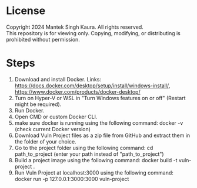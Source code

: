 # License

Copyright 2024 Mantek Singh Kaura. All rights reserved.  
This repository is for viewing only. Copying, modifying, or distributing is prohibited without permission.

# Steps

1. Download and install Docker.
   Links: https://docs.docker.com/desktop/setup/install/windows-install/, https://www.docker.com/products/docker-desktop/
2. Turn on Hyper-V or WSL in "Turn Windows features on or off" (Restart might be required).
3. Run Docker.
4. Open CMD or custom Docker CLI.
5. make sure docker is running using the following command:
   docker -v (check current Docker version)
6. Download Vuln Project files as a zip file from GitHub and extract them in the folder of your choice.
7. Go to the project folder using the following command:
   cd path_to_project (enter your path instead of "path_to_project")
8. Build a project image using the following command:
   docker build -t vuln-project .
9. Run Vuln Project at localhost:3000 using the following command:
   docker run -p 127.0.0.1:3000:3000 vuln-project
